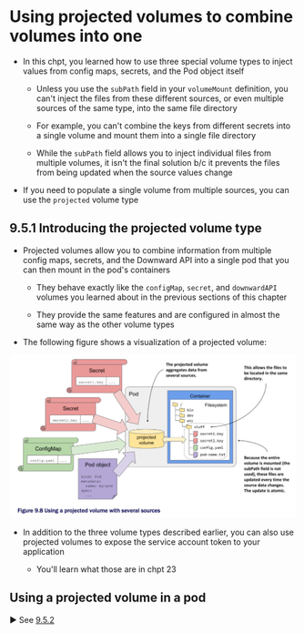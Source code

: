 # Using projected volumes to combine volumes into one

* In this chpt, you learned how to use three special volume types to inject values from config maps, secrets, and the Pod object itself

  * Unless you use the `subPath` field in your `volumeMount` definition, you can't inject the files from these different sources, or even multiple sources of the same type, into the same file directory

  * For example, you can't combine the keys from different secrets into a single volume and mount them into a single file directory

  * While the `subPath` field allows you to inject individual files from multiple volumes, it isn't the final solution b/c it prevents the files from being updated when the source values change

* If you need to populate a single volume from multiple sources, you can use the `projected` volume type

## 9.5.1 Introducing the projected volume type

* Projected volumes allow you to combine information from multiple config maps, secrets, and the Downward API into a single pod that you can then mount in the pod's containers

  * They behave exactly like the `configMap`, `secret`, and `downwardAPI` volumes you learned about in the previous sections of this chapter

  * They provide the same features and are configured in almost the same way as the other volume types

* The following figure shows a visualization of a projected volume:

![Fig. 1 Using a projected volume w/ several sources](../../../../../img/kubernetes-in-action.demo/chpt09/section05/projected-volumes/diag01.png)

* In addition to the three volume types described earlier, you can also use projected volumes to expose the service account token to your application

  * You'll learn what those are in chpt 23

## Using a projected volume in a pod

▶︎ See [9.5.2](projected-volume-in-pod/README.md)
